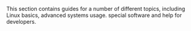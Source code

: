 This section contains guides for a number of different topics, including Linux basics, advanced systems usage. special software and help for developers.